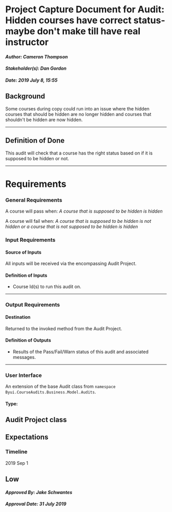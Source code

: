 # Project Capture Document for Audit: Hidden courses have correct status- maybe don't make till have real instructor
#### *Author: Cameron Thompson*
#### *Stakeholder(s): Dan Gordon*
#### *Date: 2019 July 8, 15:55*
## Background

Some courses during copy could run into an issue where the hidden courses that should be hidden are no longer hidden and courses that shouldn't be hidden are now hidden. 

-----
## Definition of Done
This audit will check that a course has the right status based on if it is supposed to be hidden or not. 

-----
# Requirements
### General Requirements
<!-- What counts as pass/fail/warn? -->
A course will pass when: *A course that is supposed to be hidden is hidden*

A course will fail when: *A course that is supposed to be hidden is not hidden or a course that is not supposed to be hidden is hidden*

### Input Requirements
#### Source of Inputs
All inputs will be received via the encompassing Audit Project.
#### Definition of Inputs
<!-- TBD: do not fill out just yet -->
- Course Id(s) to run this audit on.
---
### Output Requirements
#### Destination
Returned to the invoked method from the Audit Project.
#### Definition of Outputs
<!-- TBD: do not fill out just yet -->
- Results of the Pass/Fail/Warn status of this audit and associated messages.
---
### User Interface
An extension of the base Audit class from `namespace Byui.CourseAudits.Business.Model.Audits`.
#### Type:
Audit Project class
-----
## Expectations
### Timeline
<!-- What is the deadline? 2019 Sep 1? -->
2019 Sep 1
<!-- What priority is this audit? -->
Low
-----
#### *Approved By: Jake Schwantes* 
#### *Approval Date: 31 July 2019*
